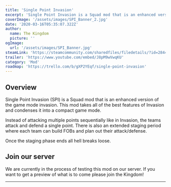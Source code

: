 ```yaml
---
title: 'Single Point Invasion'
excerpt: 'Single Point Invasion is a Squad mod that is an enhanced version of the game mode invasion.'
coverImage: '/assets/images/SPI_Banner_2.jpg'
date: '2020-03-16T05:35:07.322Z'
author:
  name: The Kingdom
  picture: ''
ogImage:
  url: '/assets/images/SPI_Banner.jpg'
steamLink: 'https://steamcommunity.com/sharedfiles/filedetails/?id=2844305020'
trailer: 'https://www.youtube.com/embed/J8pM9wVwqKU'
category: 'Mod'
roadmap: 'https://trello.com/b/gXP2YEqf/single-point-invasion'
---
```


## Overview

Single Point Invasion (SPI) is a Squad mod that is an enhanced version of the game mode invasion. This mod takes all of the best features of Invasion and condenses it into a compact game mode.

Instead of attacking multiple points sequentially like in Invasion, the teams attack and defend a single point. There is also an extended staging period where each team can build FOBs and plan out their attack/defense.

Once the staging phase ends all hell breaks loose.

## Join our server

We are currently in the process of testing this mod on our server. If you want to get a preview of what is to come please join the Kingdom!

---

